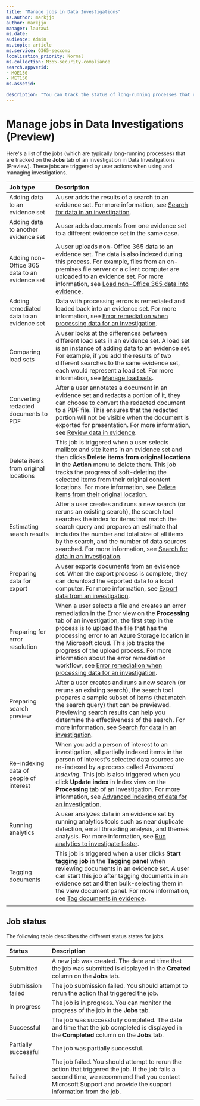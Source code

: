 ```yaml
---
title: "Manage jobs in Data Investigations"
ms.author: markjjo
author: markjjo
manager: laurawi
ms.date: 
audience: Admin
ms.topic: article
ms.service: O365-seccomp
localization_priority: Normal
ms.collection: M365-security-compliance 
search.appverid: 
- MOE150
- MET150
ms.assetid: 

description: "You can track the status of long-running processes that result when performing tasks in the Data Investigations tool in the Security & Compliance Center."
---
```


# Manage jobs in Data Investigations (Preview)

Here's a list of the jobs (which are typically long-running processes) that are tracked on the **Jobs** tab of an investigation in Data Investigations (Preview). These jobs are triggered by user actions when using and managing investigations.

| Job type           | Description     |
| :----------------- | :----------     |
|Adding data to an evidence set | A user adds the results of a search to an evidence set.  For more information, see [Search for data in an investigation](search-for-data.md). |
|Adding data to another evidence set | A user adds documents from one evidence set to a different evidence set in the same case.|
|Adding non-Office 365 data to an evidence set | A user uploads non-Office 365 data to an evidence set. The data is also indexed during this process. For example, files from an on-premises file server or a client computer are uploaded to an evidence set. For more information, see [Load non-Office 365 data into evidence](load-non-office365-data.md).| 
|Adding remediated data to an evidence set | Data with processing errors is remediated and loaded back into an evidence set. For more information, see [Error remediation when processing data for an investigation](error-remediation.md). | 
|Comparing load sets | A user looks at the differences between different load sets in an evidence set. A load set is an instance of adding data to an evidence set. For example, if you add the results of two different searches to the same evidence set, each would represent a load set. For more information, see [Manage load sets](manage-load-sets.md). |
|Converting redacted documents to PDF|After a user annotates a document in an evidence set and redacts a portion of it, they can choose to convert the redacted document to a PDF file. This ensures that the redacted portion will not be visible when the document is exported for presentation. For more information, see [Review data in evidence](review-data-in-evidence.md). |
|Delete items from original locations | This job is triggered when a user selects mailbox and site items in an evidence set and then clicks **Delete items from original locations** in the **Action** menu to delete them. This job tracks the progress of soft-deleting the selected items from their original content locations. For more information, see [Delete items from their original location](delete-items-from-original-locations.md).|
|Estimating search results | After a user creates and runs a new search (or reruns an existing search), the search tool searches the index for items that match the search query and prepares an estimate that includes the number and total size of all items by the search, and the number of data sources searched.  For more information, see [Search for data in an investigation](search-for-data.md). | 
|Preparing data for export | A user exports documents from an evidence set. When the export process is complete, they can download the exported data to a local computer. For more information, see [Export data from an investigation](export-data.md). | 
|Preparing for error resolution |When a user selects a file and creates an error remediation in the Error view on the **Processing** tab of an investigation, the first step in the process is to upload the file that has the processing error to an Azure Storage location in the Microsoft cloud. This job tracks the progress of the upload process. For more information about the error remediation workflow, see [Error remediation when processing data for an investigation](error-remediation.md).| 
|Preparing search preview | After a  user creates and runs a new search (or reruns an existing search), the search tool prepares a sample subset of items (that match the search query) that can be previewed. Previewing search results can help you determine the effectiveness of the search.  For more information, see [Search for data in an investigation](search-for-data.md). | 
|Re-indexing data of people of interest | When you add a person of interest to an investigation, all partially indexed items in the person of interest's selected data sources are re-indexed by a process called *Advanced indexing*. This job is also triggered when you click **Update index** in Index view on the **Processing** tab of an investigation. For more information, see [Advanced indexing of data for an investigation](index-data-people-of-interest.md).
|Running analytics | A user analyzes data in an evidence set by running analytics tools such as near duplicate detection, email threading analysis, and themes analysis. For more information, see [Run analytics to investigate faster](run-analytics-to-investigate-faster.md). | 
|Tagging documents | This job is triggered when a user clicks **Start tagging job** in the **Tagging panel** when reviewing documents in an evidence set. A user can start this job after tagging documents in an evidence set and then bulk-selecting them in the view document panel. For more information, see [Tag documents in evidence](tag-documents.md). | 
|||

## Job status

The following table describes the different status states for jobs.

| Status           | Description     |
| :----------------- | :----------     |
| Submitted | A new job was created.  The date and time that the job was submitted is displayed in the **Created** column on the **Jobs** tab. |
| Submission failed | The job submission failed.  You should attempt to rerun the action that triggered the job. |
| In progress | The job is in progress. You can monitor the progress of the job in the **Jobs** tab. |
| Successful | The job was successfully completed. The date and time that the job completed is displayed in the **Completed** column on the **Jobs** tab. |
| Partially successful | The job was partially successful. |
| Failed | The job failed.  You should attempt to rerun the action that triggered the job. If the job fails a second time, we recommend that you contact Microsoft Support and provide the support information from the job. |
|||
